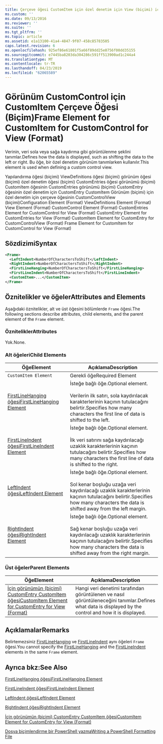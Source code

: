```yaml
---
title: Çerçeve öğesi CustomItem için özel denetim için View (biçimi) için | Microsoft Docs
ms.custom: ''
ms.date: 09/13/2016
ms.reviewer: ''
ms.suite: ''
ms.tgt_pltfrm: ''
ms.topic: article
ms.assetid: e1a13100-41a4-4847-9f07-458c85783505
caps.latest.revision: 6
ms.openlocfilehash: 925ef86e61801f5a66f89dd25e0756f00dd35155
ms.sourcegitcommit: e7445ba8203da304286c591ff513900ad1c244a4
ms.translationtype: MT
ms.contentlocale: tr-TR
ms.lasthandoff: 04/23/2019
ms.locfileid: "62065589"
---
```

# <a name="frame-element-for-customitem-for-customcontrol-for-view-format"></a><span data-ttu-id="0ffd8-102">Görünüm CustomControl için CustomItem Çerçeve Öğesi (Biçim)</span><span class="sxs-lookup"><span data-stu-id="0ffd8-102">Frame Element for CustomItem for CustomControl for View (Format)</span></span>

<span data-ttu-id="0ffd8-103">Verinin, veri sola veya sağa kaydırma gibi görüntülenme şeklini tanımlar.</span><span class="sxs-lookup"><span data-stu-id="0ffd8-103">Defines how the data is displayed, such as shifting the data to the left or right.</span></span> <span data-ttu-id="0ffd8-104">Bu öğe, bir özel denetim görünüm tanımlarken kullanılır.</span><span class="sxs-lookup"><span data-stu-id="0ffd8-104">This element is used when defining a custom control view.</span></span>

<span data-ttu-id="0ffd8-105">Yapılandırma öğesi (biçimi) ViewDefinitions öğesi (biçimi) görünüm öğesi (biçimi) özel denetim öğesi (biçimi) CustomEntries öğesi görünümü (biçimi) CustomItem öğesinin CustomEntries görünümü (biçimi) CustomEntry öğesinin özel denetim için CustomEntry CustomItem Görünüm (biçimi) için özel denetim için çerçeve öğesinin CustomControlView (biçimi)</span><span class="sxs-lookup"><span data-stu-id="0ffd8-105">Configuration Element (Format) ViewDefinitions Element (Format) View Element (Format) CustomControl Element (Format) CustomEntries Element for CustomControl for View (Format) CustomEntry Element for CustomEntries for View (Format) CustomItem Element for CustomEntry for CustomControlView (Format) Frame Element for CustomItem for CustomControl for View (Format)</span></span>

## <a name="syntax"></a><span data-ttu-id="0ffd8-106">Sözdizimi</span><span class="sxs-lookup"><span data-stu-id="0ffd8-106">Syntax</span></span>

```xml
<Frame>
  <LeftIndent>NumberOfCharactersToShift</LeftIndent>
  <RightIndent>NumberOfCharactersToShift</RightIndent>
  <FirstLineHanging>NumberOfCharactersToShift</FirstLineHanging>
  <FirstLineIndent>NumberOfCharactersToShift</FirstLineIndent>
  <CustomItem>...</CustomItem>
</Frame>
```

## <a name="attributes-and-elements"></a><span data-ttu-id="0ffd8-107">Öznitelikler ve öğeler</span><span class="sxs-lookup"><span data-stu-id="0ffd8-107">Attributes and Elements</span></span>

<span data-ttu-id="0ffd8-108">Aşağıdaki öznitelikler, alt ve üst öğesini bölümlerde `Frame` öğesi.</span><span class="sxs-lookup"><span data-stu-id="0ffd8-108">The following sections describe attributes, child elements, and the parent element of the `Frame` element.</span></span>

### <a name="attributes"></a><span data-ttu-id="0ffd8-109">Öznitelikler</span><span class="sxs-lookup"><span data-stu-id="0ffd8-109">Attributes</span></span>

<span data-ttu-id="0ffd8-110">Yok.</span><span class="sxs-lookup"><span data-stu-id="0ffd8-110">None.</span></span>

### <a name="child-elements"></a><span data-ttu-id="0ffd8-111">Alt öğeleri</span><span class="sxs-lookup"><span data-stu-id="0ffd8-111">Child Elements</span></span>

|<span data-ttu-id="0ffd8-112">Öğe</span><span class="sxs-lookup"><span data-stu-id="0ffd8-112">Element</span></span>|<span data-ttu-id="0ffd8-113">Açıklama</span><span class="sxs-lookup"><span data-stu-id="0ffd8-113">Description</span></span>|
|-------------|-----------------|
|`CustomItem Element`|<span data-ttu-id="0ffd8-114">Gerekli öğe</span><span class="sxs-lookup"><span data-stu-id="0ffd8-114">Required Element</span></span>|
|[<span data-ttu-id="0ffd8-115">FirstLineHanging öğesi</span><span class="sxs-lookup"><span data-stu-id="0ffd8-115">FirstLineHanging Element</span></span>](./firstlinehanging-element-for-frame-for-customcontrol-for-view-format.md)|<span data-ttu-id="0ffd8-116">İsteğe bağlı öğe.</span><span class="sxs-lookup"><span data-stu-id="0ffd8-116">Optional element.</span></span><br /><br /> <span data-ttu-id="0ffd8-117">Verilerin ilk satırı, sola kaydırılacak karakterlerinin kaçının tutulacağını belirtir.</span><span class="sxs-lookup"><span data-stu-id="0ffd8-117">Specifies how many characters the first line of data is shifted to the left.</span></span>|
|[<span data-ttu-id="0ffd8-118">FirstLineIndent öğesi</span><span class="sxs-lookup"><span data-stu-id="0ffd8-118">FirstLineIndent Element</span></span>](./firstlineindent-element-for-frame-for-customcontrol-for-view-format.md)|<span data-ttu-id="0ffd8-119">İsteğe bağlı öğe.</span><span class="sxs-lookup"><span data-stu-id="0ffd8-119">Optional element.</span></span><br /><br /> <span data-ttu-id="0ffd8-120">İlk veri satırını sağa kaydırılacağı uzaklık karakterlerinin kaçının tutulacağını belirtir.</span><span class="sxs-lookup"><span data-stu-id="0ffd8-120">Specifies how many characters the first line of data is shifted to the right.</span></span>|
|[<span data-ttu-id="0ffd8-121">LeftIndent öğesi</span><span class="sxs-lookup"><span data-stu-id="0ffd8-121">LeftIndent Element</span></span>](./leftindent-element-for-frame-for-customcontrol-for-view-format.md)|<span data-ttu-id="0ffd8-122">İsteğe bağlı öğe.</span><span class="sxs-lookup"><span data-stu-id="0ffd8-122">Optional element.</span></span><br /><br /> <span data-ttu-id="0ffd8-123">Sol kenar boşluğu uzağa veri kaydırılacağı uzaklık karakterlerinin kaçının tutulacağını belirtir.</span><span class="sxs-lookup"><span data-stu-id="0ffd8-123">Specifies how many characters the data is shifted away from the left margin.</span></span>|
|[<span data-ttu-id="0ffd8-124">RightIndent öğesi</span><span class="sxs-lookup"><span data-stu-id="0ffd8-124">RightIndent Element</span></span>](./rightindent-element-for-frame-for-customcontrol-for-view-format.md)|<span data-ttu-id="0ffd8-125">İsteğe bağlı öğe.</span><span class="sxs-lookup"><span data-stu-id="0ffd8-125">Optional element.</span></span><br /><br /> <span data-ttu-id="0ffd8-126">Sağ kenar boşluğu uzağa veri kaydırılacağı uzaklık karakterlerinin kaçının tutulacağını belirtir.</span><span class="sxs-lookup"><span data-stu-id="0ffd8-126">Specifies how many characters the data is shifted away from the right margin.</span></span>|

### <a name="parent-elements"></a><span data-ttu-id="0ffd8-127">Üst öğeler</span><span class="sxs-lookup"><span data-stu-id="0ffd8-127">Parent Elements</span></span>

|<span data-ttu-id="0ffd8-128">Öğe</span><span class="sxs-lookup"><span data-stu-id="0ffd8-128">Element</span></span>|<span data-ttu-id="0ffd8-129">Açıklama</span><span class="sxs-lookup"><span data-stu-id="0ffd8-129">Description</span></span>|
|-------------|-----------------|
|[<span data-ttu-id="0ffd8-130">İçin görünümün (biçimi) CustomEntry CustomItem öğesi</span><span class="sxs-lookup"><span data-stu-id="0ffd8-130">CustomItem Element for CustomEntry for View (Format)</span></span>](./customitem-element-for-customentry-for-customcontrol-for-view-format.md)|<span data-ttu-id="0ffd8-131">Hangi veri denetimi tarafından görüntülenen ve nasıl görüntüleneceğini tanımlar.</span><span class="sxs-lookup"><span data-stu-id="0ffd8-131">Defines what data is displayed by the control and how it is displayed.</span></span>|

## <a name="remarks"></a><span data-ttu-id="0ffd8-132">Açıklamalar</span><span class="sxs-lookup"><span data-stu-id="0ffd8-132">Remarks</span></span>

<span data-ttu-id="0ffd8-133">Belirtemezsiniz [FirstLineHanging](./firstlinehanging-element-for-frame-for-customcontrol-for-view-format.md) ve [FirstLineIndent](./firstlineindent-element-for-frame-for-customcontrol-for-view-format.md) aynı öğeleri `Frame` öğesi.</span><span class="sxs-lookup"><span data-stu-id="0ffd8-133">You cannot specify the [FirstLineHanging](./firstlinehanging-element-for-frame-for-customcontrol-for-view-format.md) and the [FirstLineIndent](./firstlineindent-element-for-frame-for-customcontrol-for-view-format.md) elements in the same `Frame` element.</span></span>

## <a name="see-also"></a><span data-ttu-id="0ffd8-134">Ayrıca bkz:</span><span class="sxs-lookup"><span data-stu-id="0ffd8-134">See Also</span></span>

[<span data-ttu-id="0ffd8-135">FirstLineHanging öğesi</span><span class="sxs-lookup"><span data-stu-id="0ffd8-135">FirstLineHanging Element</span></span>](./firstlinehanging-element-for-frame-for-customcontrol-for-view-format.md)

[<span data-ttu-id="0ffd8-136">FirstLineIndent öğesi</span><span class="sxs-lookup"><span data-stu-id="0ffd8-136">FirstLineIndent Element</span></span>](./firstlineindent-element-for-frame-for-customcontrol-for-view-format.md)

[<span data-ttu-id="0ffd8-137">LeftIndent öğesi</span><span class="sxs-lookup"><span data-stu-id="0ffd8-137">LeftIndent Element</span></span>](./leftindent-element-for-frame-for-customcontrol-for-view-format.md)

[<span data-ttu-id="0ffd8-138">RightIndent öğesi</span><span class="sxs-lookup"><span data-stu-id="0ffd8-138">RightIndent Element</span></span>](./rightindent-element-for-frame-for-customcontrol-for-view-format.md)

[<span data-ttu-id="0ffd8-139">İçin görünümün (biçimi) CustomEntry CustomItem öğesi</span><span class="sxs-lookup"><span data-stu-id="0ffd8-139">CustomItem Element for CustomEntry for View (Format)</span></span>](./customitem-element-for-customentry-for-customcontrol-for-view-format.md)

[<span data-ttu-id="0ffd8-140">Dosya biçimlendirme bir PowerShell yazma</span><span class="sxs-lookup"><span data-stu-id="0ffd8-140">Writing a PowerShell Formatting File</span></span>](./writing-a-powershell-formatting-file.md)
